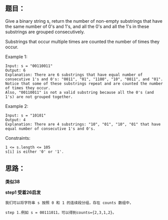 ## 题目：
Give a binary string s, return the number of non-empty substrings that have the same number of 0's and 1's, and all the 0's and all the 1's in these substrings are grouped consecutively.

Substrings that occur multiple times are counted the number of times they occur.

Example 1:
```
Input: s = "00110011"
Output: 6
Explanation: There are 6 substrings that have equal number of consecutive 1's and 0's: "0011", "01", "1100", "10", "0011", and "01".
Notice that some of these substrings repeat and are counted the number of times they occur.
Also, "00110011" is not a valid substring because all the 0's (and 1's) are not grouped together.
```
Example 2:
```
Input: s = "10101"
Output: 4
Explanation: There are 4 substrings: "10", "01", "10", "01" that have equal number of consecutive 1's and 0's.
``` 
Constraints:
```
1 <= s.length <= 105
s[i] is either '0' or '1'.
```

## 思路：
**类似38** 

**step1 受着26启发**
```
我们可以将字符串 s 按照 0 和 1 的连续段分组，存在 counts 数组中，

step 1.例如 s = 00111011，可以得到counts={2,3,1,2}。
        
step 2这里 counts 数组中两个相邻的数一定代表的是两种不同的字符的个数。
假设 counts 数组中两个相邻的数字为 u 或者 v，它们对应着 u个0和 v个1，或者u个1和v个0。
它们能组成的满足条件的子串数目为 min{u,v}，即一对相邻的数字对答案的贡献。
```
## 答案：
```python
class Solution:
    def countBinarySubstrings(self, s: str) -> int:
   
        #######step 1
        ##26. 删除排序数组中的重复项:定义 i、j 两个指针，若是两者指向字符的相同，i 不变，j 继续向前；
        ##若是两者指向的不同，说明已经跳过相同的字符，可以使用 j-i 进行统计了，i 定位到 j 所在位置，j 继续向前。
        #重复这个过程，最后不要忘记加入 len(s) - i。
        #step 1.例如 s = 00111011，可以得到counts={2,3,1,2}
        counts = []
        i = 0
        for j in range(len(s)):
            if s[j] != s[i]:
                counts.append(j - i)
                i = j
        counts.append(len(s) - i) ##最后一个别忘了！！！！！
       
        ##step 2这里 counts 数组中两个相邻的数一定代表的是两种不同的字符的个数。
        #假设 counts 数组中两个相邻的数字为 u 或者 v，它们对应着 u个0和 v个1，或者u个1和v个0。
        #它们能组成的满足条件的子串数目为 min{u,v}，即一对相邻的数字对答案的贡献。
        res = 0
        for i in range(1, len(counts)):
            res += min(counts[i-1], counts[i])
        return res

```
